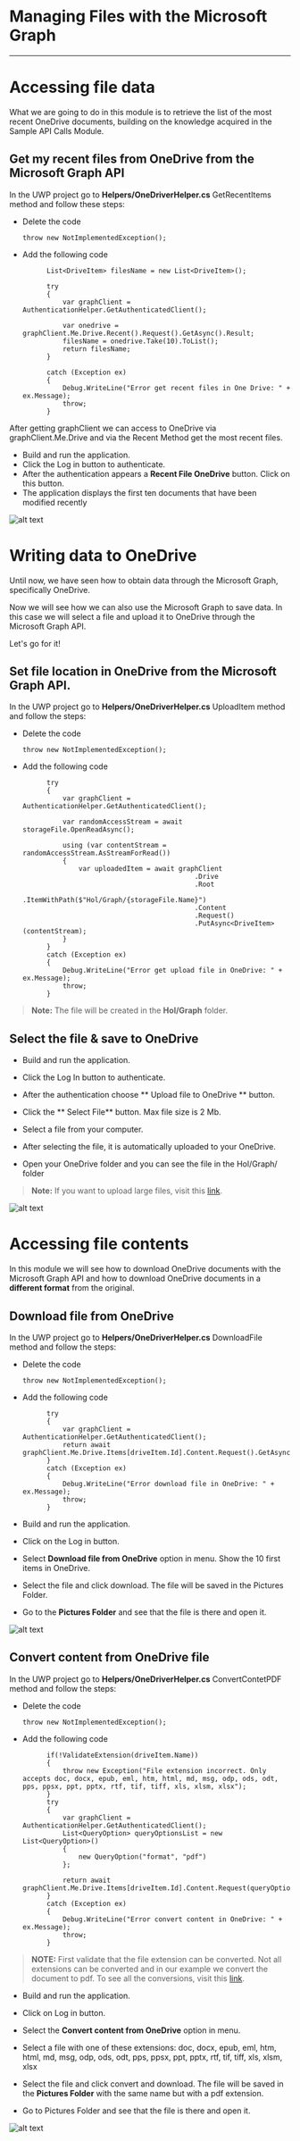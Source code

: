 # Managing Files with the Microsoft Graph

----------
# Accessing file data

What we are going to do in this module is to retrieve the list of the most recent OneDrive documents, building on the knowledge acquired in the Sample API Calls Module.

## Get my recent files from OneDrive from the Microsoft Graph API

In the UWP project go to **Helpers/OneDriverHelper.cs** GetRecentItems method and follow these steps:

- Delete the code

	`throw new NotImplementedException();`

- Add the following code

         	List<DriveItem> filesName = new List<DriveItem>();

            try
            {
                var graphClient = AuthenticationHelper.GetAuthenticatedClient();

                var onedrive = graphClient.Me.Drive.Recent().Request().GetAsync().Result;
                filesName = onedrive.Take(10).ToList();
                return filesName;
            }

            catch (Exception ex)
            {
                Debug.WriteLine("Error get recent files in One Drive: " + ex.Message);
                throw;
            }

After getting graphClient we can access to OneDrive via graphClient.Me.Drive and via the Recent Method get the most recent files.


- Build and run the application.
- Click the Log in button to authenticate.
- After the authentication appears a **Recent File OneDrive** button. Click on this button.
- The application displays the first ten documents that have been modified recently

![alt text](../media/RecentFiles.png) 

# Writing data to OneDrive
Until now, we have seen how to obtain data through the Microsoft Graph, specifically OneDrive.

Now we will see how we can also use the Microsoft Graph to save data. In this case we will select a file and upload it to OneDrive through the Microsoft Graph API.

Let's go for it!

## Set file location in OneDrive from the Microsoft Graph API.

In the UWP project go to **Helpers/OneDriverHelper.cs** UploadItem method and follow the steps:

- Delete the code

	`throw new NotImplementedException();`

- Add the following code

            try
            {
                var graphClient = AuthenticationHelper.GetAuthenticatedClient();

                var randomAccessStream = await storageFile.OpenReadAsync();
                
                using (var contentStream = randomAccessStream.AsStreamForRead())
                {
                    var uploadedItem = await graphClient
                                                 .Drive
                                                 .Root
                                                 .ItemWithPath($"Hol/Graph/{storageFile.Name}")
                                                 .Content
                                                 .Request()
                                                 .PutAsync<DriveItem>(contentStream);
                }
            }
            catch (Exception ex)
            {
                Debug.WriteLine("Error get upload file in OneDrive: " + ex.Message);
                throw;
            }


> **Note:** The file will be created in the **Hol/Graph** folder. 


## Select the file & save to OneDrive

- Build and run the application.

- Click the Log In button to authenticate.

- After the authentication choose ** Upload file to OneDrive ** button.

- Click the ** Select File** button. Max file size is 2 Mb.

- Select a file from your computer.

- After selecting the file, it is automatically uploaded to your OneDrive.

- Open your OneDrive folder and you can see the file in the Hol/Graph/ folder

> **Note:** If you want to upload large files, visit this [link](https://docs.microsoft.com/en-us/onedrive/developer/rest-api/api/driveitem_createuploadsession).

![alt text](../media/UploadFileOD.png) 

# Accessing file contents

In this module we will see how to download OneDrive documents with the Microsoft Graph API and how to download OneDrive documents in a **different format** from the original.

## Download file from OneDrive

In the UWP project go to **Helpers/OneDriverHelper.cs** DownloadFile method and follow the steps:

- Delete the code

	`throw new NotImplementedException();`

- Add the following code

          	try
            {
                var graphClient = AuthenticationHelper.GetAuthenticatedClient();                
                return await graphClient.Me.Drive.Items[driveItem.Id].Content.Request().GetAsync();
            }
            catch (Exception ex)
            {
                Debug.WriteLine("Error download file in OneDrive: " + ex.Message);
                throw;
            }

- Build and run the application.

- Click on the Log in button.

- Select **Download file from OneDrive** option in menu. Show the 10 first items in OneDrive.

- Select the file and click download. The file will be saved in the Pictures Folder.

- Go to the **Pictures Folder** and see that the file is there and open it.

![alt text](../media/DownloadFile.png) 

## Convert content from OneDrive file

In the UWP project go to **Helpers/OneDriverHelper.cs** ConvertContetPDF method and follow the steps:

- Delete the code

	`throw new NotImplementedException();`

- Add the following code

            if(!ValidateExtension(driveItem.Name))
            {
                throw new Exception("File extension incorrect. Only accepts doc, docx, epub, eml, htm, html, md, msg, odp, ods, odt, pps, ppsx, ppt, pptx, rtf, tif, tiff, xls, xlsm, xlsx");
            }
            try
            {
                var graphClient = AuthenticationHelper.GetAuthenticatedClient();
                List<QueryOption> queryOptionsList = new List<QueryOption>()
                {
                    new QueryOption("format", "pdf")
                };                

                return await graphClient.Me.Drive.Items[driveItem.Id].Content.Request(queryOptionsList).GetAsync();
            }
            catch (Exception ex)
            {
                Debug.WriteLine("Error convert content in OneDrive: " + ex.Message);
                throw;
            }



> **NOTE:** First validate that the file extension can be converted. Not all extensions can be converted and in our example we convert the document to pdf. To see all the conversions, visit this [link](https://docs.microsoft.com/en-us/onedrive/developer/rest-api/api/driveitem_get_content_format).

- Build and run the application.

- Click on Log in button.

- Select the **Convert content from OneDrive** option in menu.

- Select a file with one of these extensions: doc, docx, epub, eml, htm, html, md, msg, odp, ods, odt, pps, ppsx, ppt, pptx, rtf, tif, tiff, xls, xlsm, xlsx

- Select the file and click convert and download. The file will be saved in the **Pictures Folder** with the same name but with a pdf extension.

- Go to Pictures Folder and see that the file is there and open it.

![alt text](../media/ConvertFile.png) 
